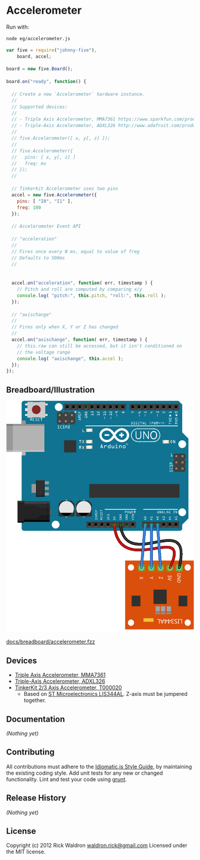 # Accelerometer

Run with:
```bash
node eg/accelerometer.js
```


```javascript
var five = require("johnny-five"),
    board, accel;

board = new five.Board();

board.on("ready", function() {

  // Create a new `Accelerometer` hardware instance.
  //
  // Supported devices:
  //
  // - Triple Axis Accelerometer, MMA7361 https://www.sparkfun.com/products/9652
  // - Triple-Axis Accelerometer, ADXL326 http://www.adafruit.com/products/1018
  //
  // five.Accelerometer([ x, y[, z] ]);
  //
  // five.Accelerometer({
  //   pins: [ x, y[, z] ]
  //   freq: ms
  // });
  //

  // Tinkerkit Accelerometer uses two pins
  accel = new five.Accelerometer({
    pins: [ "I0", "I1" ],
    freq: 100
  });

  // Accelerometer Event API

  // "acceleration"
  //
  // Fires once every N ms, equal to value of freg
  // Defaults to 500ms
  //


  accel.on("acceleration", function( err, timestamp ) {
    // Pitch and roll are computed by comparing x/y
    console.log( "pitch:", this.pitch, "roll:", this.roll );
  });

  // "axischange"
  //
  // Fires only when X, Y or Z has changed
  //
  accel.on("axischange", function( err, timestamp ) {
    // this.raw can still be accessed, but it isn't conditioned on
    // the voltage range
    console.log( "axischange", this.accel );
  });
});

```

## Breadboard/Illustration


![alt](breadboard/accelerometer.png "Breadboard Hookup")

[docs/breadboard/accelerometer.fzz](breadboard/accelerometer.fzz)



## Devices

* [Triple Axis Accelerometer, MMA7361](https://www.sparkfun.com/products/9652)
* [Triple-Axis Accelerometer, ADXL326](http://www.adafruit.com/products/1018)
* [TinkerKit 2/3 Axis Accelerometer, T000020](http://store.arduino.cc/ww/index.php?main_page=product_info&cPath=16&products_id=97)
  * Based on [ST Microelectronics LIS344AL](http://www.alldatasheet.com/datasheet-pdf/pdf/243308/STMICROELECTRONICS/LIS344AL.html). Z-axis must be jumpered together.

## Documentation

_(Nothing yet)_









## Contributing
All contributions must adhere to the [Idiomatic.js Style Guide](https://github.com/rwldrn/idiomatic.js),
by maintaining the existing coding style. Add unit tests for any new or changed functionality. Lint and test your code using [grunt](https://github.com/cowboy/grunt).

## Release History
_(Nothing yet)_

## License
Copyright (c) 2012 Rick Waldron <waldron.rick@gmail.com>
Licensed under the MIT license.

